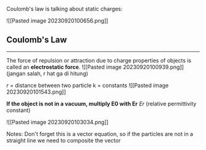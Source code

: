 Coulomb's law is talking about static charges:

![[Pasted image 20230920100656.png]]


## Coulomb's Law
---
The force of repulsion or attraction due to charge properties of objects is called an **electrostatic force**.
![[Pasted image 20230920100939.png]]
(jangan salah, r hat ga di hitung)

*r* = distance between two particle
k = constants
![[Pasted image 20230920101543.png]]

**If the object is not in a vacuum, multiply E0 with Er** 
*Er* (relative permittivity constant)

![[Pasted image 20230920103034.png]]


Notes: Don't forget this is a vector equation, so if the particles are not in a straight line we need to composite the vector